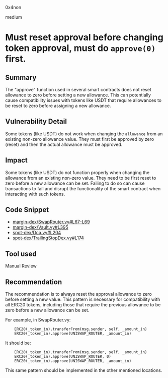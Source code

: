 0x4non

medium

# Must reset approval before changing token approval, must do `approve(0)` first.

## Summary

The "approve" function used in several smart contracts does not reset allowance to zero before setting a new allowance. This can potentially cause compatibility issues with tokens like USDT that require allowances to be reset to zero before assigning a new allowance.

## Vulnerability Detail

Some tokens (like USDT) do not work when changing the `allowance` from an existing non-zero allowance value. They must first be approved by zero (reset) and then the actual allowance must be approved.

## Impact

Some tokens (like USDT) do not function properly when changing the allowance from an existing non-zero value. They need to be first reset to zero before a new allowance can be set. Failing to do so can cause transactions to fail and disrupt the functionality of the smart contract when interacting with such tokens.

## Code Snippet

- [margin-dex/SwapRouter.vy#L67-L69](https://github.com/sherlock-audit/2023-06-unstoppable/blob/main/unstoppable-dex-audit/contracts/margin-dex/SwapRouter.vy#L67-L69)
- [margin-dex/Vault.vy#L395](https://github.com/sherlock-audit/2023-06-unstoppable/blob/main/unstoppable-dex-audit/contracts/margin-dex/Vault.vy#L395)
- [spot-dex/Dca.vy#L204](https://github.com/sherlock-audit/2023-06-unstoppable/blob/main/unstoppable-dex-audit/contracts/spot-dex/Dca.vy#L204)
- [spot-dex/TrailingStopDex.vy#L174](https://github.com/sherlock-audit/2023-06-unstoppable/blob/main/unstoppable-dex-audit/contracts/spot-dex/TrailingStopDex.vy#L174)

## Tool used

Manual Review

## Recommendation

The recommendation is to always reset the approval allowance to zero before setting a new value. This pattern is necessary for compatibility with all ERC20 tokens, including those that require the previous allowance to be zero before a new allowance can be set.

For example, in SwapRouter.vy:
```vy
    ERC20(_token_in).transferFrom(msg.sender, self, _amount_in)
    ERC20(_token_in).approve(UNISWAP_ROUTER, _amount_in)
```
It should be:

```vy
    ERC20(_token_in).transferFrom(msg.sender, self, _amount_in)
    ERC20(_token_in).approve(UNISWAP_ROUTER, 0)
    ERC20(_token_in).approve(UNISWAP_ROUTER, _amount_in)
```
This same pattern should be implemented in the other mentioned locations.
